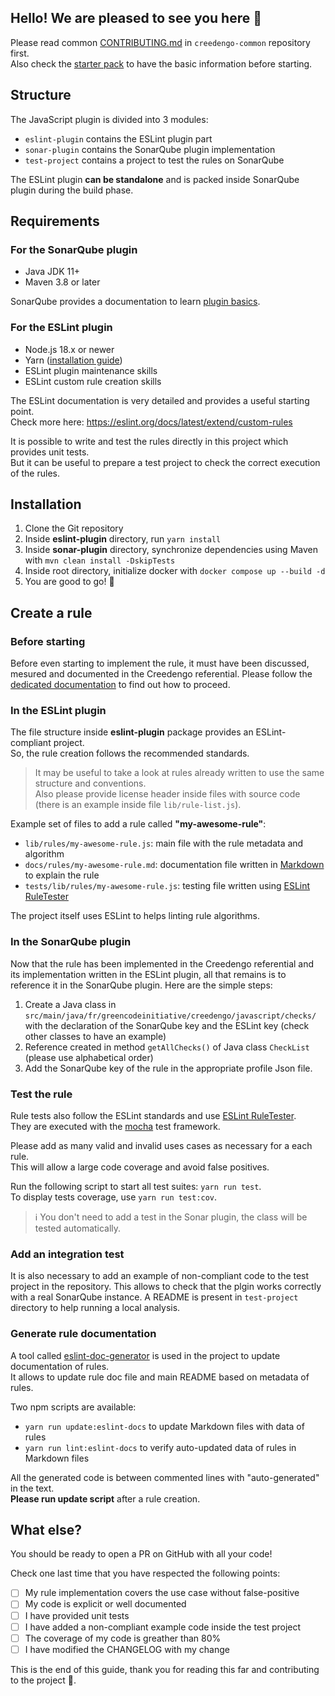 ## Hello! We are pleased to see you here 👋

Please read
common [CONTRIBUTING.md](https://github.com/green-code-initiative/creedengo-common/blob/main/doc/CONTRIBUTING.md)
in `creedengo-common` repository first.\
Also check the [starter pack](https://github.com/green-code-initiative/creedengo-common/blob/main/doc/starter-pack.md) to
have the basic information before starting.

## Structure

The JavaScript plugin is divided into 3 modules:

- `eslint-plugin` contains the ESLint plugin part
- `sonar-plugin` contains the SonarQube plugin implementation
- `test-project` contains a project to test the rules on SonarQube

The ESLint plugin **can be standalone** and is packed inside SonarQube plugin during the build phase.

## Requirements

### For the SonarQube plugin

- Java JDK 11+
- Maven 3.8 or later

SonarQube provides a documentation to
learn [plugin basics](https://docs.sonarqube.org/latest/extension-guide/developing-a-plugin/plugin-basics/).

### For the ESLint plugin

- Node.js 18.x or newer
- Yarn ([installation guide](https://yarnpkg.com/getting-started/install))
- ESLint plugin maintenance skills
- ESLint custom rule creation skills

The ESLint documentation is very detailed and provides a useful starting point.\
Check more here: https://eslint.org/docs/latest/extend/custom-rules

It is possible to write and test the rules directly in this project which provides unit tests.\
But it can be useful to prepare a test project to check the correct execution of the rules.

## Installation

1. Clone the Git repository
1. Inside **eslint-plugin** directory, run `yarn install` 
1. Inside **sonar-plugin** directory, synchronize dependencies using Maven with `mvn clean install -DskipTests`
1. Inside root directory, initialize docker with `docker compose up --build -d`
1. You are good to go! 🚀

## Create a rule

### Before starting

Before even starting to implement the rule, it must have been discussed, mesured and documented in the Creedengo
referential. Please follow
the [dedicated documentation](https://github.com/green-code-initiative/creedengo-rules-specifications/blob/main/README.md#creedengo-rules-specification-repository)
to find out how to proceed.

### In the ESLint plugin

The file structure inside **eslint-plugin** package provides an ESLint-compliant project.\
So, the rule creation follows the recommended standards.

> It may be useful to take a look at rules already written to use the same structure and conventions.\
> Also please provide license header inside files with source code (there is an example inside file `lib/rule-list.js`).

Example set of files to add a rule called **"my-awesome-rule"**:

- `lib/rules/my-awesome-rule.js`: main file with the rule metadata and algorithm
- `docs/rules/my-awesome-rule.md`: documentation file written in [Markdown](https://www.markdownguide.org/cheat-sheet/)
  to explain the rule
- `tests/lib/rules/my-awesome-rule.js`: testing file written
  using [ESLint RuleTester](https://eslint.org/docs/latest/integrate/nodejs-api#ruletester)

The project itself uses ESLint to helps linting rule algorithms.

### In the SonarQube plugin

Now that the rule has been implemented in the Creedengo referential and its implementation written in the ESLint plugin,
all that remains is to reference it in the SonarQube plugin. Here are the simple steps:

1. Create a Java class in `src/main/java/fr/greencodeinitiative/creedengo/javascript/checks/` with
   the declaration of the SonarQube key and the ESLint key (check other classes to have an example)
2. Reference created in method `getAllChecks()` of Java class `CheckList` (please use alphabetical order)
3. Add the SonarQube key of the rule in the appropriate profile Json file.

### Test the rule

Rule tests also follow the ESLint standards and
use [ESLint RuleTester](https://eslint.org/docs/latest/integrate/nodejs-api#ruletester).\
They are executed with the [mocha](https://mochajs.org/) test framework.

Please add as many valid and invalid uses cases as necessary for a each rule.\
This will allow a large code coverage and avoid false positives.

Run the following script to start all test suites: `yarn run test`.\
To display tests coverage, use `yarn run test:cov`.

> ℹ You don't need to add a test in the Sonar plugin, the class will be tested automatically.

### Add an integration test

It is also necessary to add an example of non-compliant code to the test project in the
repository. This allows to check that the plgin works correctly with a real
SonarQube instance. A README is present in `test-project` directory to help running a local analysis.

### Generate rule documentation

A tool called [eslint-doc-generator](https://github.com/bmish/eslint-doc-generator) is used in the project to update
documentation of rules.\
It allows to update rule doc file and main README based on metadata of rules.

Two npm scripts are available:

- `yarn run update:eslint-docs` to update Markdown files with data of rules
- `yarn run lint:eslint-docs` to verify auto-updated data of rules in Markdown files

All the generated code is between commented lines with "auto-generated" in the text.\
**Please run update script** after a rule creation.

## What else?

You should be ready to open a PR on GitHub with all your code!

Check one last time that you have respected the following points:

- [ ] My rule implementation covers the use case without false-positive
- [ ] My code is explicit or well documented
- [ ] I have provided unit tests
- [ ] I have added a non-compliant example code inside the test project
- [ ] The coverage of my code is greather than 80%
- [ ] I have modified the CHANGELOG with my change

This is the end of this guide, thank you for reading this far and contributing to the project 🙏.
